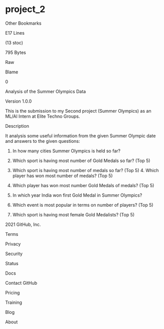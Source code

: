 # project_2
Other Bookmarks

E17 Lines

(13 stoc)

795 Bytes

Raw

Blame

0

Analysis of the Summer Olympics Data

Version 1.0.0

This is the submission to my Second project (Summer Olympics) as an ML/AI Intern at Elite Techno Groups.

Description

It analysis some useful information from the given Summer Olympic date and answers to the given questions:

1. In how many cities Summer Olympics is held so far?

2. Which sport is having most number of Gold Medals so far? (Top 5)

3. Which sport is having most number of medals so far? (Top 5) 4. Which player has won most number of medals? (Top 5)

5. Which player has won most number Gold Medals of medals? (Top 5)

6. In which year India won first Gold Medal in Summer Olympics?

7. Which event is most popular in terms on number of players? (Top 5)

8. Which sport is having most female Gold Medalists? (Top 5)

2021 GitHub, Inc.

Terms

Privacy

Security

Status

Docs

Contact GitHub

Pricing

Training

Blog

About
